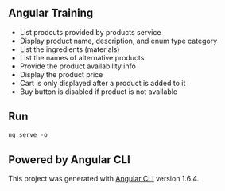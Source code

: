 ## Angular Training
- List prodcuts provided by products service
- Display product name, description, and enum type category
- List the ingredients (materials)
- List the names of alternative products
- Provide the product availability info
- Display the product price
- Cart is only displayed after a product is added to it
- Buy button is disabled if product is not available

## Run
```js
ng serve -o
```

## Powered by Angular CLI
This project was generated with [Angular CLI](https://github.com/angular/angular-cli) version 1.6.4.
